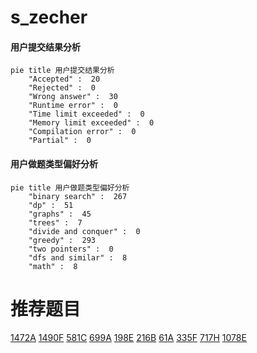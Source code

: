 # s_zecher

<!-- tabs:start -->



#### **用户提交结果分析**

```mermaid
pie title 用户提交结果分析
    "Accepted" :  20
    "Rejected" :  0
    "Wrong answer" :  30
    "Runtime error" :  0
    "Time limit exceeded" :  0
    "Memory limit exceeded" :  0
    "Compilation error" :  0
    "Partial" :  0
```

#### **用户做题类型偏好分析**

```mermaid
pie title 用户做题类型偏好分析
    "binary search" :  267
    "dp" :  51
    "graphs" :  45
    "trees" :  7
    "divide and conquer" :  0
    "greedy" :  293
    "two pointers" :  0
    "dfs and similar" :  8
    "math" :  8
```



<!-- tabs:end -->
# 推荐题目
[1472A](https://codeforces.com/contest/1472/problem/A)
[1490F](https://codeforces.com/contest/1490/problem/F)
[581C](https://codeforces.com/contest/581/problem/C)
[699A](https://codeforces.com/contest/699/problem/A)
[198E](https://codeforces.com/contest/198/problem/E)
[216B](https://codeforces.com/contest/216/problem/B)
[61A](https://codeforces.com/contest/61/problem/A)
[335F](https://codeforces.com/contest/335/problem/F)
[717H](https://codeforces.com/contest/717/problem/H)
[1078E](https://codeforces.com/contest/1078/problem/E)
